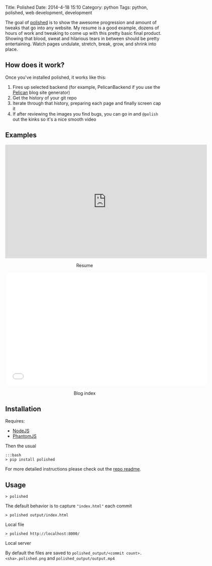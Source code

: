 Title: Polished
Date: 2014-4-18 15:10
Category: python
Tags: python, polished, web development, development

The goal of [polished](http://github.com/ckcollab/polished) is to show the awesome progression and amount of tweaks that go into any website. My resume
is a good example, dozens of hours of work and tweaking to come up with this pretty basic final product. Showing that
blood, sweat and hilarious tears in between should be pretty entertaining. Watch pages undulate, stretch, break,
grow, and shrink into place.


## How does it work?

Once you've installed polished, it works like this:

1. Fires up selected backend (for example, PelicanBackend if you use the [Pelican](https://github.com/getpelican/pelican) blog site generator)
2. Get the history of your git repo
3. Iterate through that history, preparing each page and finally screen cap it
4. If after reviewing the images you find bugs, you can go in and `@polish` out the kinks so it's a nice smooth video


## Examples

<iframe width="640" height="360" class="youtube" src="https://www.youtube-nocookie.com/embed/J4sBUXP7zoo?rel=0" frameborder="0" allowfullscreen></iframe>
<p align="center">
Resume
</p>

<iframe width="640" height="360" class="youtube" src="//www.youtube-nocookie.com/embed/aVm0rIgwluw?rel=0" frameborder="0" allowfullscreen></iframe>
<p align="center">
Blog index
</p>

## Installation

Requires:

* [NodeJS](http://nodejs.org/)
* [PhantomJS](http://phantomjs.org/)

Then the usual


    :::bash
    > pip install polished


For more detailed instructions please check out the [repo readme](https://github.com/ckcollab/polished).

## Usage

    > polished

The default behavior is to capture `"index.html"` each commit

    > polished output/index.html

Local file

    > polished http://localhost:8000/

Local server


By default the files are saved to `polished_output/<commit count>.<sha>.polished.png` and `polished_output/output.mp4`
